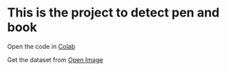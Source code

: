# This is the project to detect pen and book

Open the code in [Colab](https://colab.research.google.com/github/kiaky0/YOLO-Object-Detection-Project/blob/main/PenBookDetection/PenAndBookDetection.ipynb)

Get the dataset from [Open Image](https://storage.googleapis.com/openimages/web/index.html)



